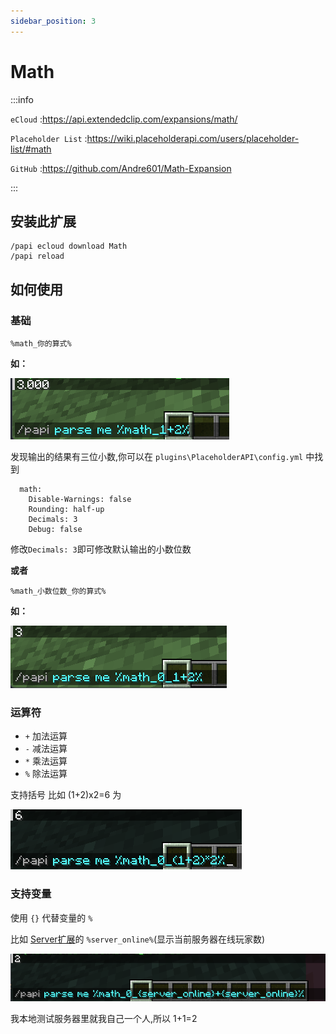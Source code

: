 ```yaml
---
sidebar_position: 3
---
```


# Math

:::info

`eCloud` :https://api.extendedclip.com/expansions/math/

`Placeholder List` :https://wiki.placeholderapi.com/users/placeholder-list/#math

`GitHub` :https://github.com/Andre601/Math-Expansion

:::

## 安装此扩展
```
/papi ecloud download Math
/papi reload
```

## 如何使用

### 基础

```
%math_你的算式%
```
**如：**

![](_images/Math/1.png)

发现输出的结果有三位小数,你可以在 `plugins\PlaceholderAPI\config.yml` 中找到

```
  math:
    Disable-Warnings: false
    Rounding: half-up
    Decimals: 3
    Debug: false
```

修改`Decimals: 3`即可修改默认输出的小数位数

**或者**

```
%math_小数位数_你的算式%
```

**如：**

![](_images/Math/2.png)

### 运算符

- `+` 加法运算
- `-` 减法运算
- `*` 乘法运算
- `%` 除法运算

支持括号 比如 (1+2)x2=6 为

![](_images/Math/3.png)

### 支持变量

使用 `{}` 代替变量的 `%`

比如 [Server扩展](https://wiki.placeholderapi.com/users/placeholder-list/#server)的 `%server_online%`(显示当前服务器在线玩家数)

![](_images/Math/4.png)

我本地测试服务器里就我自己一个人,所以 1+1=2
